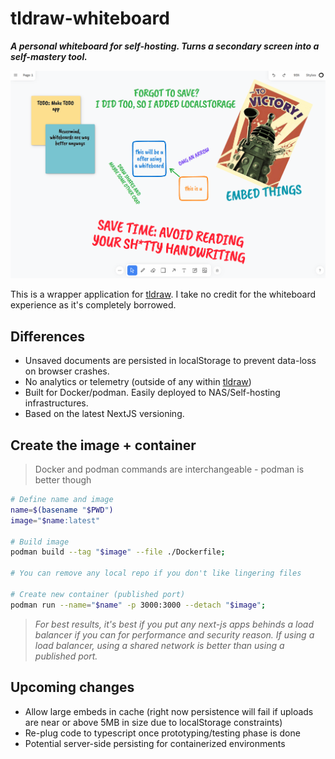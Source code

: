 # tldraw-whiteboard

_**A personal whiteboard for self-hosting. Turns a secondary screen into a self-mastery tool.**_

![example](.github/example.png)

This is a wrapper application for [tldraw](https://github.com/tldraw/tldraw). I take no credit for the whiteboard experience as it's completely borrowed.

## Differences

- Unsaved documents are persisted in localStorage to prevent data-loss on browser crashes.
- No analytics or telemetry (outside of any within [tldraw](https://github.com/tldraw/tldraw))
- Built for Docker/podman. Easily deployed to NAS/Self-hosting infrastructures.
- Based on the latest NextJS versioning.

## Create the image + container

> Docker and podman commands are interchangeable - podman is better though

```bash
# Define name and image
name=$(basename "$PWD")
image="$name:latest"

# Build image
podman build --tag "$image" --file ./Dockerfile;

# You can remove any local repo if you don't like lingering files

# Create new container (published port)
podman run --name="$name" -p 3000:3000 --detach "$image";
```

> *For best results, it's best if you put any next-js apps behinds a load balancer if you can for performance and security reason. If using a load balancer, using a shared network is better than using a published port.*


## Upcoming changes

- Allow large embeds in cache (right now persistence will fail if uploads are near or above 5MB in size due to localStorage constraints)
- Re-plug code to typescript once prototyping/testing phase is done
- Potential server-side persisting for containerized environments